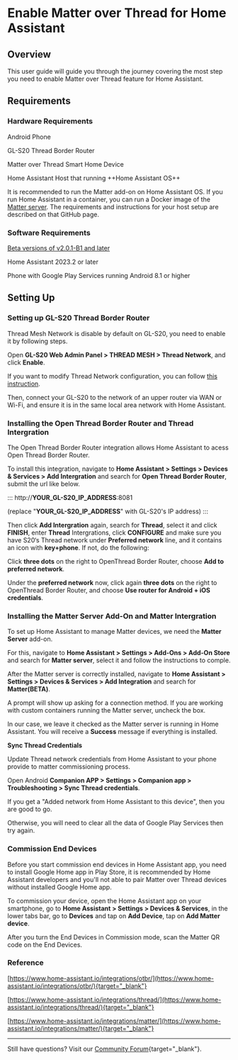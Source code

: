 # Enable Matter over Thread for Home Assistant

## Overview

This user guide will guide you through the journey covering the most step you need to enable Matter over Thread feature for Home Assistant.

## Requirements

### Hardware Requirements

Android Phone

GL-S20 Thread Border Router

Matter over Thread Smart Home Device

Home Assistant Host that running ++Home Assistant OS++

It is recommended to run the Matter add-on on Home Assistant OS. If you run Home Assistant in a container, you can run a Docker image of the [Matter server](https://github.com/home-assistant-libs/python-matter-server). The requirements and instructions for your host setup are described on that GitHub page.

### Software Requirements  

[Beta versions of v2.0.1-B1 and later](https://dl.gl-inet.com/iot/s20otbr/beta)

Home Assistant 2023.2 or later

Phone with Google Play Services running Android 8.1 or higher

## Setting Up

### Setting up GL-S20 Thread Border Router

Thread Mesh Network is disable by default on GL-S20, you need to enable it by following steps.

Open **GL-S20 Web Admin Panel > THREAD MESH > Thread Network**, and click **Enable**.

If you want to modify Thread Network configuration, you can follow [this instruction](https://docs.gl-inet.com/iot/en/thread_board_router/gl-s20/user_manual/#manual-setup).

Then, connect your GL-S20 to the network of an upper router via WAN or Wi-Fi, and ensure it is in the same local area network with Home Assistant.

### Installing the Open Thread Border Router and Thread Intergration

The Open Thread Border Router integration allows Home Assistant to acess Open Thread Border Router.

To install this integration, navigate to **Home Assistant > Settings > Devices & Services > Add Intergration** and search for **Open Thread Border Router**, submit the url like below.

:::
http://**YOUR\_GL-S20\_IP\_ADDRESS**:8081

(replace "**YOUR\_GL-S20\_IP\_ADDRESS**" with GL-S20's IP address)
:::

Then click **Add Intergration** again, search for **Thread**, select it and click **FINISH**, enter **Thread** Intergrations, click **CONFIGURE** and make sure you have S20‘s Thread network under **Preferred network** line, and it contains an icon with **key+phone**. If not, do the following:

Click **three dots** on the right to OpenThread Border Router, choose **Add to preferred network**.

Under the **preferred network** now, click again **three dots** on the right to OpenThread Border Router, and choose **Use router for Android + iOS credentials**.

### Installing the Matter Server Add-On and Matter Intergration

To set up Home Assistant to manage Matter devices, we need the **Matter Server** add-on.

For this, navigate to **Home Assistant > Settings > Add-Ons > Add-On Store** and search for **Matter server**, select it and follow the instructions to comple.

After the Matter server is correctly installed, navigate to **Home Assistant >** **Settings > Devices & Services > Add Integration** and search for **Matter(BETA)**.

A prompt will show up asking for a connection method. If you are working with custom containers running the Matter server, uncheck the box.

In our case, we leave it checked as the Matter server is running in Home Assistant. You will receive a **Success** message if everything is installed.

**Sync Thread Credentials**

Update Thread network credentials from Home Assistant to your phone provide to matter commissioning process.

Open Android **Companion APP > Settings > Companion app > Troubleshooting > Sync Thread credentials**.

If you get a "Added network from Home Assistant to this device", then you are good to go.

Otherwise, you will need to clear all the data of Google Play Services then try again.

### Commission End Devices

Before you start commission end devices in Home Assistant app, you need to install Google Home app in Play Store, it is recommended by Home Assistant developers and you'll not able to pair Matter over Thread devices without installed Google Home app.

To commission your device, open the Home Assistant app on your smartphone, go to **Home Assistant > Settings > Devices & Services**, in the lower tabs bar, go to **Devices** and tap on **Add Device**, tap on **Add Matter device**.

After you turn the End Devices in Commission mode, scan the Matter QR code on the End Devices. 

### Reference

[https://www.home-assistant.io/integrations/otbr/](https://www.home-assistant.io/integrations/otbr/){target="_blank"}

[https://www.home-assistant.io/integrations/thread/](https://www.home-assistant.io/integrations/thread/){target="_blank"}

[https://www.home-assistant.io/integrations/matter/](https://www.home-assistant.io/integrations/matter/){target="_blank"}

---

Still have questions? Visit our [Community Forum](https://forum.gl-inet.com){target="_blank"}.